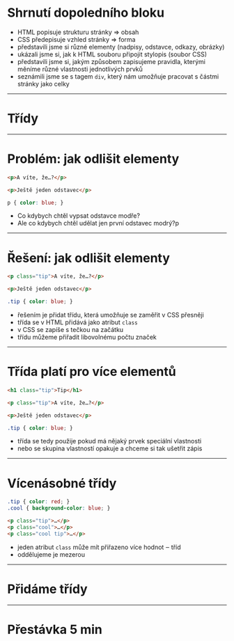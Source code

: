 <!-- .slide: data-state="c-slide-break" -->

# Shrnutí dopoledního bloku

>>>
* HTML popisuje strukturu stránky => obsah
* CSS předepisuje vzhled stránky => forma
* představili jsme si různé elementy (nadpisy, odstavce, odkazy, obrázky)
* ukázali jsme si, jak k HTML souboru připojit stylopis (soubor CSS)
* představili jsme si, jakým způsobem zapisujeme pravidla, kterými měníme různé vlastnosti jednotlivých prvků
* seznámili jsme se s tagem `div`, který nám umožňuje pracovat s částmi stránky jako celky

---

<!-- .slide: data-state="c-slide-inter" -->

# Třídy

---

# Problém: jak odlišit elementy <!-- .element: class="c-sr-only" -->

```html
<p>A víte, že…?</p>

<p>Ještě jeden odstavec</p>

```
<!-- .element: class="c-text-md" contenteditable="true" -->

```css
p { color: blue; }
```
<!-- .element: class="c-text-md fragment" contenteditable="true" -->

>>>
* Co kdybych chtěl vypsat odstavce modře?
* Ale co kdybych chtěl udělat jen první odstavec modrý?p

---

# Řešení: jak odlišit elementy <!-- .element: class="c-sr-only" -->

```html
<p class="tip">A víte, že…?</p>

<p>Ještě jeden odstavec</p>

```
<!-- .element: class="c-text-md" contenteditable="true" -->

```css
.tip { color: blue; }
```
<!-- .element: class="c-text-md fragment" contenteditable="true" -->

>>>
* řešením je přidat třídu, která umožňuje se zaměřit v CSS přesněji
* třída se v HTML přidává jako atribut `class`
* v CSS se zapíše s tečkou na začátku
* třídu můžeme přiřadit libovolnému počtu značek

---

# Třída platí pro více elementů <!-- .element: class="c-sr-only" -->

```html
<h1 class="tip">Tip</h1>

<p class="tip">A víte, že…?</p>

<p>Ještě jeden odstavec</p>

```
<!-- .element: class="c-text-md" contenteditable="true" -->

```css
.tip { color: blue; }
```
<!-- .element: class="c-text-md" contenteditable="true" -->

>>>
* třída se tedy použije pokud má nějaký prvek speciální vlastnosti
* nebo se skupina vlastností opakuje a chceme si tak ušetřit zápis

---

# Vícenásobné třídy

```css
.tip { color: red; }
.cool { background-color: blue; }
```
<!-- .element: class="c-text-md " contenteditable="true" -->

```html
<p class="tip">…</p>
<p class="cool">…</p>
<p class="cool tip">…</p>
```
<!-- .element: class="c-text-md " contenteditable="true" -->

>>>
* jeden atribut `class` může mít přiřazeno více hodnot ‒ tříd
* oddělujeme je mezerou

---

<!-- .slide: data-state="c-slide-task" -->

# Přidáme třídy

---

<!-- .slide: data-state="c-slide-break" -->

# Přestávka 5 min

